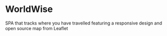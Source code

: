 # WorldWise
SPA that tracks where you have travelled featuring a responsive design and open source map from Leaflet
